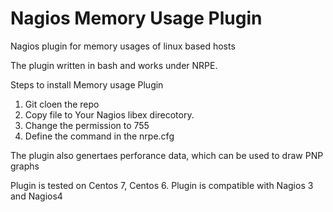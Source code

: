 # Nagios Memory Usage Plugin
Nagios plugin for memory usages of linux based hosts


The plugin written in bash and works under NRPE.

 Steps to install Memory usage Plugin
 1) Git cloen the repo
 2) Copy file to Your Nagios libex direcotory.
 3) Change the permission to 755
 4) Define the command in the nrpe.cfg
 
 
 The plugin also genertaes perforance data, which can be used to draw PNP graphs
 
 Plugin is tested on Centos 7, Centos 6. Plugin is compatible with Nagios 3 and Nagios4 

